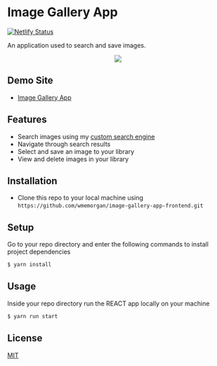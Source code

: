 # Image Gallery App
[![Netlify Status](https://api.netlify.com/api/v1/badges/58b30765-5c4e-4e99-a1fe-ded2b4fd4b49/deploy-status)](https://app.netlify.com/sites/wme-image-gallery/deploys)

An application used to search and save images.

<p align="center"> 
    <img src="https://github.com/wmemorgan/image-gallery-app-frontend/blob/master/public/assets/screenshot.png">
</p>

## Demo Site
- [Image Gallery App](https://wme-image-gallery.netlify.app/)

## Features
- Search images using my [custom search engine](https://github.com/wmemorgan/image-search-api-v2)
- Navigate through search results
- Select and save an image to your library
- View and delete images in your library

## Installation
- Clone this repo to your local machine using `https://github.com/wmemorgan/image-gallery-app-frontend.git`

## Setup
Go to your repo directory and enter the following commands to install project dependencies
```bash
$ yarn install
```

## Usage
Inside your repo directory run the REACT app locally on your machine
```bash
$ yarn run start
```

## License
[MIT](https://github.com/wmemorgan/image-gallery-app-frontend/blob/master/LICENSE)


